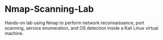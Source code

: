 # Nmap-Scanning-Lab
Hands-on lab using Nmap to perform network reconnaissance, port scanning, service enumeration, and OS detection inside a Kali Linux virtual machine.
